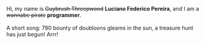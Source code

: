 Hi, my name is ~~Guybrush Threepwood~~ **Luciano Federico Pereira**, and I am a ~~wannabe pirate~~ **programmer**.<br><br>A short song: 790 bounty of doubloons gleams in the sun, a treasure hunt has just begun! Arrr!
